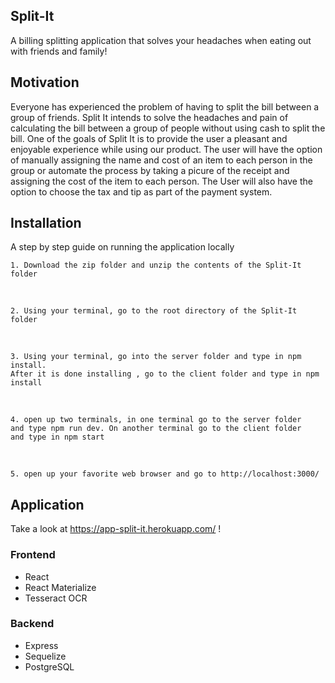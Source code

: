 ## Split-It 
A billing splitting application that solves your headaches when eating out with friends and family! 
  
## Motivation

Everyone has experienced the problem of having to split the bill between a group of friends. Split It intends to solve the headaches and pain of calculating the bill between a group of people without using cash to split the bill. One of the goals of Split It is to provide the user a pleasant and enjoyable experience while using our product. The user will have the option of manually assigning the name and cost of an item to each person in the group or automate the process by taking a picure of the receipt and assigning the cost of the item to each person. The User will also have the option to choose the tax and tip as part of the payment system. 

## Installation
A step by step guide on running the application locally

```
1. Download the zip folder and unzip the contents of the Split-It folder
```
<br>

```
2. Using your terminal, go to the root directory of the Split-It folder
```

<br>

```
3. Using your terminal, go into the server folder and type in npm install. 
After it is done installing , go to the client folder and type in npm install
```

<br>

```
4. open up two terminals, in one terminal go to the server folder
and type npm run dev. On another terminal go to the client folder
and type in npm start 
```

<br>

```
5. open up your favorite web browser and go to http://localhost:3000/
```

## Application
Take a look at https://app-split-it.herokuapp.com/ ! 

### Frontend
* React
* React Materialize
* Tesseract OCR

### Backend
* Express
* Sequelize
* PostgreSQL
